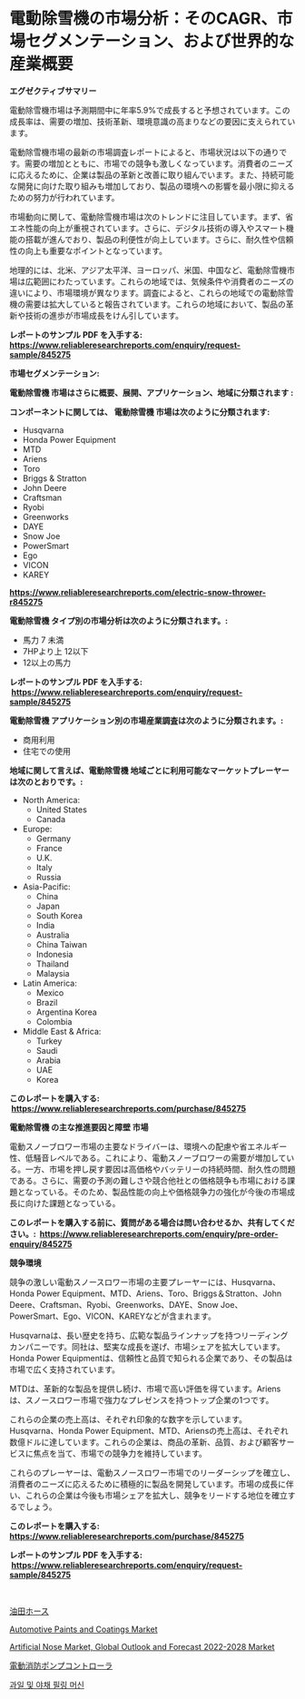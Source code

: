 <p><h1>電動除雪機の市場分析：そのCAGR、市場セグメンテーション、および世界的な産業概要</h1></p><p><strong>エグゼクティブサマリー</strong></p>
<p><p>電動除雪機市場は予測期間中に年率5.9%で成長すると予想されています。この成長率は、需要の増加、技術革新、環境意識の高まりなどの要因に支えられています。</p><p>電動除雪機市場の最新の市場調査レポートによると、市場状況は以下の通りです。需要の増加とともに、市場での競争も激しくなっています。消費者のニーズに応えるために、企業は製品の革新と改善に取り組んでいます。また、持続可能な開発に向けた取り組みも増加しており、製品の環境への影響を最小限に抑えるための努力が行われています。</p><p>市場動向に関して、電動除雪機市場は次のトレンドに注目しています。まず、省エネ性能の向上が重視されています。さらに、デジタル技術の導入やスマート機能の搭載が進んでおり、製品の利便性が向上しています。さらに、耐久性や信頼性の向上も重要なポイントとなっています。</p><p>地理的には、北米、アジア太平洋、ヨーロッパ、米国、中国など、電動除雪機市場は広範囲にわたっています。これらの地域では、気候条件や消費者のニーズの違いにより、市場環境が異なります。調査によると、これらの地域での電動除雪機の需要は拡大していると報告されています。これらの地域において、製品の革新や技術の進歩が市場成長をけん引しています。</p></p>
<p><strong>レポートのサンプル PDF を入手する: <a href="https://www.reliableresearchreports.com/enquiry/request-sample/845275">https://www.reliableresearchreports.com/enquiry/request-sample/845275</a></strong></p>
<p><strong>市場セグメンテーション:</strong></p>
<p><strong> 電動除雪機 市場はさらに概要、展開、アプリケーション、地域に分類されます :</strong></p>
<p><strong>コンポーネントに関しては、 電動除雪機 市場は次のように分類されます: &nbsp;</strong></p>
<p><ul><li>Husqvarna</li><li>Honda Power Equipment</li><li>MTD</li><li>Ariens</li><li>Toro</li><li>Briggs & Stratton</li><li>John Deere</li><li>Craftsman</li><li>Ryobi</li><li>Greenworks</li><li>DAYE</li><li>Snow Joe</li><li>PowerSmart</li><li>Ego</li><li>VICON</li><li>KAREY</li></ul></p>
<p><strong><a href="https://www.reliableresearchreports.com/electric-snow-thrower-r845275">https://www.reliableresearchreports.com/electric-snow-thrower-r845275</a></strong></p>
<p><strong> 電動除雪機 タイプ別の市場分析は次のように分類されます。:</strong></p>
<p><ul><li>馬力 7 未満</li><li>7HPより上 12以下</li><li>12以上の馬力</li></ul></p>
<p><strong>レポートのサンプル PDF を入手する: &nbsp;<a href="https://www.reliableresearchreports.com/enquiry/request-sample/845275">https://www.reliableresearchreports.com/enquiry/request-sample/845275</a></strong></p>
<p><strong> 電動除雪機 アプリケーション別の市場産業調査は次のように分類されます。:</strong></p>
<p><ul><li>商用利用</li><li>住宅での使用</li></ul></p>
<p><strong>地域に関して言えば、電動除雪機 地域ごとに利用可能なマーケットプレーヤーは次のとおりです。:</strong></p>
<p><ul>
    <li>
        North America:
        <ul>
            <li>United States</li>
            <li>Canada</li>
        </ul>
    </li>
    <li>
        Europe:
        <ul>
            <li>Germany</li>
            <li>France</li>
            <li>U.K.</li>
            <li>Italy</li>
            <li>Russia</li>
        </ul>
    </li>
    <li>
        Asia-Pacific:
        <ul>
            <li>China</li>
            <li>Japan</li>
            <li>South Korea</li>
            <li>India</li>
            <li>Australia</li>
            <li>China Taiwan</li>
            <li>Indonesia</li>
            <li>Thailand</li>
            <li>Malaysia</li>
        </ul>
    </li>
    <li>
        Latin America:
        <ul>
            <li>Mexico</li>
            <li>Brazil</li>
            <li>Argentina Korea</li>
            <li>Colombia</li>
        </ul>
    </li>
    <li>
        Middle East & Africa:
        <ul>
            <li>Turkey</li>
            <li>Saudi</li>
            <li>Arabia</li>
            <li>UAE</li>
            <li>Korea</li>
        </ul>
    </li>
    </ul></p>
<p><strong>このレポートを購入する: &nbsp;<a href="https://www.reliableresearchreports.com/purchase/845275">https://www.reliableresearchreports.com/purchase/845275</a></strong></p>
<p><strong>電動除雪機 の主な推進要因と障壁 市場</strong></p>
<p><p>電動スノーブロワー市場の主要なドライバーは、環境への配慮や省エネルギー性、低騒音レベルである。これにより、電動スノーブロワーの需要が増加している。一方、市場を押し戻す要因は高価格やバッテリーの持続時間、耐久性の問題である。さらに、需要の予測の難しさや競合他社との価格競争も市場における課題となっている。そのため、製品性能の向上や価格競争力の強化が今後の市場成長に向けた課題となっている。</p></p>
<p><strong>このレポートを購入する前に、質問がある場合は問い合わせるか、共有してください。:&nbsp; <a href="https://www.reliableresearchreports.com/enquiry/pre-order-enquiry/845275">https://www.reliableresearchreports.com/enquiry/pre-order-enquiry/845275</a></strong></p>
<p><strong>競争環境</strong></p>
<p><p>競争の激しい電動スノースロワー市場の主要プレーヤーには、Husqvarna、Honda Power Equipment、MTD、Ariens、Toro、Briggs＆Stratton、John Deere、Craftsman、Ryobi、Greenworks、DAYE、Snow Joe、PowerSmart、Ego、VICON、KAREYなどが含まれます。</p><p>Husqvarnaは、長い歴史を持ち、広範な製品ラインナップを持つリーディングカンパニーです。同社は、堅実な成長を遂げ、市場シェアを拡大しています。Honda Power Equipmentは、信頼性と品質で知られる企業であり、その製品は市場で広く支持されています。</p><p>MTDは、革新的な製品を提供し続け、市場で高い評価を得ています。Ariensは、スノースロワー市場で強力なプレゼンスを持つトップ企業の1つです。</p><p>これらの企業の売上高は、それぞれ印象的な数字を示しています。Husqvarna、Honda Power Equipment、MTD、Ariensの売上高は、それぞれ数億ドルに達しています。これらの企業は、商品の革新、品質、および顧客サービスに焦点を当て、市場での競争力を維持しています。</p><p>これらのプレーヤーは、電動スノースロワー市場でのリーダーシップを確立し、消費者のニーズに応えるために積極的に製品を開発しています。市場の成長に伴い、これらの企業は今後も市場シェアを拡大し、競争をリードする地位を確立するでしょう。</p></p>
<p><strong>このレポートを購入する: &nbsp; <a href="https://www.reliableresearchreports.com/purchase/845275">https://www.reliableresearchreports.com/purchase/845275</a></strong></p>
<p><strong>レポートのサンプル PDF を入手する: &nbsp;<a href="https://www.reliableresearchreports.com/enquiry/request-sample/845275">https://www.reliableresearchreports.com/enquiry/request-sample/845275</a></strong><strong></strong></p>
<p>&nbsp;</p>
<p><p><a href="https://github.com/JacksonWiza1924/Market-Research-Report-List-1/blob/main/862605118985.md">油田ホース</a></p><p><a href="https://www.linkedin.com/pulse/automotive-paints-coatings-market-goal-estimating-size-future-p39fc?trackingId=M1DZsdTSwp8bvWyucMiz8A%3D%3D">Automotive Paints and Coatings Market</a></p><p><a href="https://www.linkedin.com/pulse/artificial-nose-market-global-outlook-forecast-2022-2028-centers-j0sac?trackingId=KUNy6ZfDoA0WsfiPBQrr9w%3D%3D">Artificial Nose Market, Global Outlook and Forecast 2022-2028 Market</a></p><p><a href="https://github.com/Calvi3ynJerde867/Market-Research-Report-List-1/blob/main/288242218984.md">電動消防ポンプコントローラ</a></p><p><a href="https://github.com/RichardLueilwitz787/Market-Research-Report-List-1/blob/main/943706717742.md">과일 및 야채 필링 머신</a></p></p>